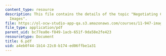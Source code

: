 ```yaml
---
content_type: resource
description: This file contains the details of the topic "Negotiating Conflicting
  Images".
file: https://ol-ocw-studio-app-qa.s3.amazonaws.com/courses/11-947-imaging-the-city-the-place-of-media-in-city-design-and-development-fall-1998/a4eb0f441b1422c8b174ed06ffbe1a31_6.pdf
file_type: application/pdf
parent_uid: bc77ea0e-f849-1acb-651f-9da58e2fe423
resourcetype: Document
title: 6.pdf
uid: a4eb0f44-1b14-22c8-b174-ed06ffbe1a31
---
```

